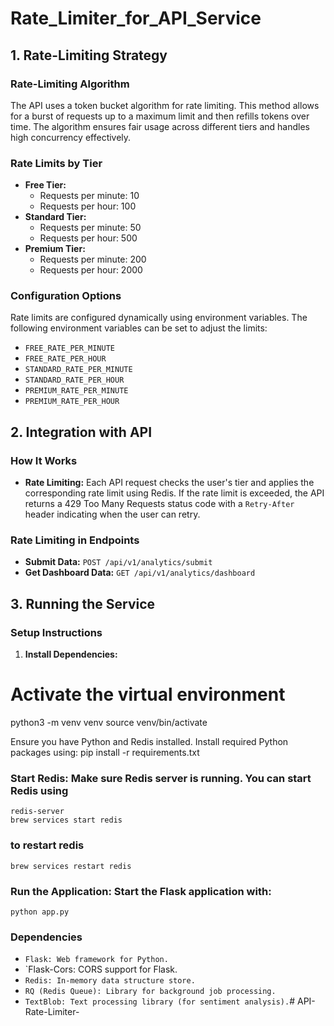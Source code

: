 # Rate_Limiter_for_API_Service
## 1. Rate-Limiting Strategy

### Rate-Limiting Algorithm
The API uses a token bucket algorithm for rate limiting. This method allows for a burst of requests up to a maximum limit and then refills tokens over time. The algorithm ensures fair usage across different tiers and handles high concurrency effectively.

### Rate Limits by Tier
- **Free Tier:**
  - Requests per minute: 10
  - Requests per hour: 100
- **Standard Tier:**
  - Requests per minute: 50
  - Requests per hour: 500
- **Premium Tier:**
  - Requests per minute: 200
  - Requests per hour: 2000

### Configuration Options
Rate limits are configured dynamically using environment variables. The following environment variables can be set to adjust the limits:
- `FREE_RATE_PER_MINUTE`
- `FREE_RATE_PER_HOUR`
- `STANDARD_RATE_PER_MINUTE`
- `STANDARD_RATE_PER_HOUR`
- `PREMIUM_RATE_PER_MINUTE`
- `PREMIUM_RATE_PER_HOUR`

## 2. Integration with API

### How It Works
- **Rate Limiting:** Each API request checks the user's tier and applies the corresponding rate limit using Redis. If the rate limit is exceeded, the API returns a 429 Too Many Requests status code with a `Retry-After` header indicating when the user can retry.

### Rate Limiting in Endpoints
- **Submit Data:** `POST /api/v1/analytics/submit`
- **Get Dashboard Data:** `GET /api/v1/analytics/dashboard`

## 3. Running the Service

### Setup Instructions
1. **Install Dependencies:**
# Activate the virtual environment
python3 -m venv venv
source venv/bin/activate  

   Ensure you have Python and Redis installed. Install required Python packages using:
   pip install -r requirements.txt
### Start Redis: Make sure Redis server is running. You can start Redis using
    redis-server
    brew services start redis    
   ### to restart redis 
    brew services restart redis
### Run the Application: Start the Flask application with:
    python app.py

### Dependencies
- `Flask: Web framework for Python.`
- `Flask-Cors: CORS support for Flask.
- `Redis: In-memory data structure store.`
- `RQ (Redis Queue): Library for background job processing.`
- `TextBlob: Text processing library (for sentiment analysis).`# API-Rate-Limiter-
